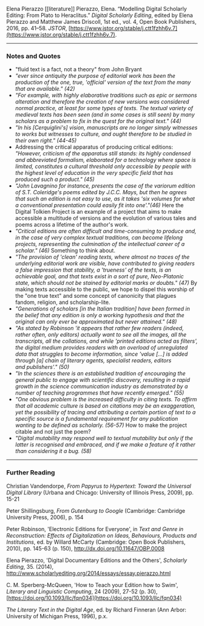 Elena Pierazzo
[[literature]]
Pierazzo, Elena. “Modelling Digital Scholarly Editing: From Plato to Heraclitus.” _Digital Scholarly Editing_, edited by Elena Pierazzo and Matthew James Driscoll, 1st ed., vol. 4, Open Book Publishers, 2016, pp. 41–58. _JSTOR_, [https://www.jstor.org/stable/j.ctt1fzhh6v.7](https://www.jstor.org/stable/j.ctt1fzhh6v.7).

_________
### Notes and Quotes
- "fluid text is a fact, not a theory" from John Bryant
- *"ever since antiquity the purpose of editorial work has been the production of the one, true, 'official' version of the text from the many that are available." (42)*
- *"For example, with highly elaborative traditions such as epic or sermons alteration and therefore the creation of new versions was considered normal practice, at least for some types of texts. The textual variety of medieval texts has been seen (and in some cases is still seen) by many scholars as a problem to fix in the quest for the original text." (44)*
- *"In his \[Cerquiglini's] vision, manuscripts are no longer simply witnesses to works but witnesses to culture, and ought therefore to be studied in their own right." (44-45)*
- Addressing the critical apparatus of producing critical editions: *"However, criticism of the apparatus still stands: its highly condensed and abbreviated formalism, elaborated for a technology where space is limited, constitutes a cultural threshold only accessible by people with the highest level of education in the very specific field that has produced such a product." (45)* 
- *"John Lavagnino for instance, presents the case of the variorum edition of S.T. Coleridge's poems edited by J.C.C. Mays, but then he agrees that such an edition is not easy to use, as it takes 'six volumes for what a conventional presentation could easily fit into one'."(46)* Here the Digital Tolkien Project is an example of a project that aims to make accessible a multitude of versions and the evolution of various tales and poems across a lifetime of the author's work. 
- *"Critical editions are often difficult and time-consuming to produce and, in  the case of very complex textual traditions, can become lifelong projects, representing the culmination of the intellectual career of a scholar." (46)* Something to think about.
- *"The provision of 'clean' reading texts, where almost no traces of the underlying editorial work are visible, have contributed to giving readers a false impression that stability, a 'trueness' of the texts, is an achievable goal, and that texts exist in a sort of pure, Neo-Platonic state, which should not be stained by editorial marks or doubts." (47)* By making texts accessible to the public, we hope to dispel this worship of the "one true text" and some concept of canonicity that plagues fandom, religion, and scholarship-lite.
- *"Generations of scholars \[in the Italian tradition] have been formed in the belief that any edition is only a working hypothesis and that the original can only ever be approximated but never attained." (48)*  
- *"As stated by Robinson 'it appears that rather few readers (indeed, rather often, only editors) actually want to see all the images, all the transcripts, all the collations, and while 'printed editions acted as filters', the digital medium provides readers with an overload of unregulated data that struggles to become information, since 'value \[...] is added through \[a] chain of literary agents, specialist readers, editors and publishers'." (50)*
- *"In the sciences there is an established tradition of encouraging the general public to engage with scientific discovery, resulting in a rapid growth in the science communication industry as demonstrated by a number of teaching programmes that have recently emerged." (55)*
- *"One obvious problem is the increased difficulty in citing texts. To affirm that all academic culture is based on citations may be an exaggeration, yet the possibility of tracing and attributing a certain portion of text to a specific source is a fundamental requirement for any publication wanting to be defined as scholarly. (56-57)* How to make the project citable and not just the poem? 
- *"Digital mutability may respond well to textual mutability but only if the latter is recognised and embraced, and if we make a feature of it rather than considering it a bug. (58)*
_______
### Further Reading
Christian Vandendorpe, *From Papyrus to Hypertext: Toward the Universal Digital Library* (Urbana and Chicago: University of Illinois Press, 2009), pp. 15-21

Peter Shillingsburg, *From Gutenburg to Google* (Cambridge: Cambridge University Press, 2006), p. 154

Peter Robinson, 'Electronic Editions for Everyone', in *Text and Genre in Reconstruction:*
*Effects of Digitalization on Ideas, Behaviours, Products and Institutions*, ed. by Willard McCarty (Cambridge: Open Book Publishers, 2010), pp. 145-63 (p. 150), http://dx.doi.org/10.11647/OBP.0008 

Elena Pierazzo, 'Digital Documentary Editions and the Others', *Scholarly Editing*, 35.
(2014), http://www.scholarlyediting.org/2014/essays/essay.pierazzo.html

C. M. Sperberg-McQueen, 'How to Teach your Edition how to Swim', *Literary and Linguistic Computing*, 24 (2009), 27-52 (p. 30), [https://doi.org/10.1093/llc/fqn034](https://doi.org/10.1093/llc/fqn034)

*The Literary Text in the Digital Age*, ed. by Richard Finneran (Ann Arbor: University of Michigan Press, 1996), p.x.

